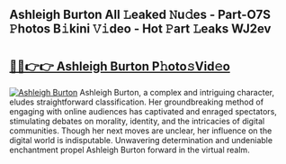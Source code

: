 ## Ashleigh Burton All 𝙻eaked 𝙽u𝚍es - Part-O7S 𝙿hotos B𝚒kini 𝚅𝚒deo - Hot 𝙿art 𝙻eaks WJ2ev

# <h2><a href="http://ld4ztc.urlbe.top/?page=Ashleigh+Burton">🔗🔗👉👉 Ashleigh Burton P𝚑oto𝚜Vid𝚎o</a></h2>

[![Ashleigh Burton](https://i.imgur.com/eBuTRDB.gif)](http://ld4ztc.urlbe.top/?page=Ashleigh+Burton)
Ashleigh Burton, a complex and intriguing character, eludes straightforward classification. Her groundbreaking method of engaging with online audiences has captivated and enraged spectators, stimulating debates on morality, identity, and the intricacies of digital communities. Though her next moves are unclear, her influence on the digital world is indisputable. Unwavering determination and undeniable enchantment propel Ashleigh Burton forward in the virtual realm.
